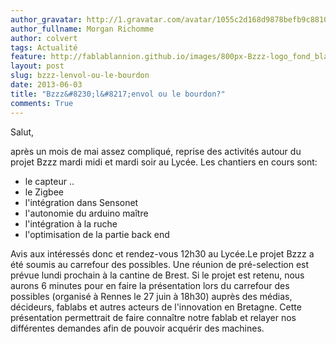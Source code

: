 ```yaml
---
author_gravatar: http://1.gravatar.com/avatar/1055c2d168d9878befb9c8810eda96dc?s=96&d=mm&r=g
author_fullname: Morgan Richomme
author: colvert
tags: Actualité
feature: http://fablablannion.github.io/images/800px-Bzzz-logo_fond_blanc.jpg
layout: post
slug: bzzz-lenvol-ou-le-bourdon
date: 2013-06-03
title: "Bzzz&#8230;l&#8217;envol ou le bourdon?"
comments: True
---
```

Salut,

après un mois de mai assez compliqué, reprise des activités autour du projet
Bzzz mardi midi et mardi soir au Lycée. Les chantiers en cours sont:

  * le capteur ..
  * le Zigbee
  * l'intégration dans Sensonet
  * l'autonomie du arduino maître
  * l'intégration à la ruche
  * l'optimisation de la partie back end

Avis aux intéressés donc et rendez-vous 12h30 au Lycée.Le projet Bzzz a été
soumis au carrefour des possibles. Une réunion de pré-selection est prévue
lundi prochain à la cantine de Brest. Si le projet est retenu, nous aurons 6
minutes pour en faire la présentation lors du carrefour des possibles
(organisé à Rennes le 27 juin à 18h30) auprès des médias, décideurs, fablabs
et autres acteurs de l'innovation en Bretagne. Cette présentation permettrait
de faire connaître notre fablab et relayer nos différentes demandes afin de
pouvoir acquérir des machines.


